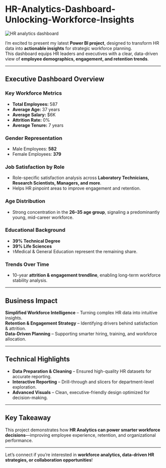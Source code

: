 # HR-Analytics-Dashboard-Unlocking-Workforce-Insights

![HR analytics dashboard](https://github.com/user-attachments/assets/14861ebd-6d7d-496c-a4d6-1d4b2f1869e1)

I’m excited to present my latest **Power BI project**, designed to transform HR data into **actionable insights** for strategic workforce planning.  
This dashboard equips HR leaders and executives with a clear, data-driven view of **employee demographics, engagement, and retention trends**.  

---

## Executive Dashboard Overview

### Key Workforce Metrics
- **Total Employees:** 587  
- **Average Age:** 37 years  
- **Average Salary:** $6K  
- **Attrition Rate:** 0%  
- **Average Tenure:** 7 years  

### Gender Representation

- Male Employees: **582**  
- Female Employees: **379**  

### Job Satisfaction by Role

- Role-specific satisfaction analysis across **Laboratory Technicians, Research Scientists, Managers, and more**.  
- Helps HR pinpoint areas to improve engagement and retention.  

### Age Distribution
- Strong concentration in the **26–35 age group**, signaling a predominantly young, mid-career workforce.  

### Educational Background

- **39% Technical Degree**  
- **39% Life Sciences**  
- ⚕Medical & General Education represent the remaining share.  

### Trends Over Time
- 10-year **attrition & engagement trendline**, enabling long-term workforce stability analysis.  

---

## Business Impact

**Simplified Workforce Intelligence** – Turning complex HR data into intuitive insights.  
**Retention & Engagement Strategy** – Identifying drivers behind satisfaction & attrition.  
**Data-Driven Planning** – Supporting smarter hiring, training, and workforce allocation.  

---

## Technical Highlights

- **Data Preparation & Cleaning** – Ensured high-quality HR datasets for accurate reporting.  
- **Interactive Reporting** – Drill-through and slicers for department-level exploration.  
- **Advanced Visuals** – Clean, executive-friendly design optimized for decision-making.  

---

## Key Takeaway

This project demonstrates how **HR Analytics can power smarter workforce decisions**—improving employee experience, retention, and organizational performance.  

---

Let’s connect if you’re interested in **workforce analytics, data-driven HR strategies, or collaboration opportunities**!  
